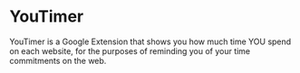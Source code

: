 # YouTimer
YouTimer is a Google Extension that shows you how much time YOU spend on each website, for the purposes of reminding you of your time commitments on the web.
